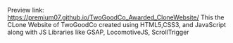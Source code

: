 Preview link: https://premium07.github.io/TwoGoodCo_Awarded_CloneWebsite/
This the CLone Website of TwoGoodCo created using HTML5,CSS3, and JavaScript along with JS Libraries like GSAP, LocomotiveJS, ScrollTrigger
